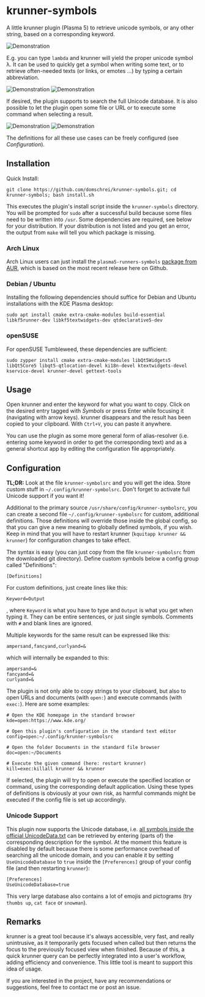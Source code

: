 # krunner-symbols

A little krunner plugin (Plasma 5) to retrieve unicode symbols, or any other string, based on a corresponding keyword.

![Demonstration](https://raw.githubusercontent.com/domschrei/krunner-symbols/master/img/demonstration1.png)

E.g. you can type `lambda` and krunner will yield the proper unicode symbol λ. It can be used to quickly get a symbol when writing some text, or to retrieve often-needed texts (or links, or emotes ...) by typing a certain abbreviation.

![Demonstration](https://raw.githubusercontent.com/domschrei/krunner-symbols/master/img/demonstration2.png)
![Demonstration](https://raw.githubusercontent.com/domschrei/krunner-symbols/master/img/demonstration3.png)

If desired, the plugin supports to search the full Unicode database. It is also possible to let the plugin open some file or URL or to execute some command when selecting a result. 

![Demonstration](https://raw.githubusercontent.com/domschrei/krunner-symbols/master/img/demonstration4.png)
![Demonstration](https://raw.githubusercontent.com/domschrei/krunner-symbols/master/img/demonstration5.png)

The definitions for all these use cases can be freely configured (see *Configuration*).

## Installation

Quick Install:

```
git clone https://github.com/domschrei/krunner-symbols.git; cd krunner-symbols; bash install.sh
```

This executes the plugin's install script inside the `krunner-symbols` directory. You will be prompted for `sudo` after a successful build because some files need to be written into `/usr`. Some dependencies are required, see below for your distribution. If your distribution is not listed and you get an error, the output from `make` will tell you which package is missing.

### Arch Linux 

Arch Linux users can just install the `plasma5-runners-symbols` [package from AUR](https://aur.archlinux.org/packages/plasma5-runners-symbols/ "link to AUR package"), which is based on the most recent release here on Github.

### Debian / Ubuntu

Installing the following dependencies should suffice for Debian and Ubuntu installations with the KDE Plasma desktop:

``` 
sudo apt install cmake extra-cmake-modules build-essential libkf5runner-dev libkf5textwidgets-dev qtdeclarative5-dev
```

### openSUSE

For openSUSE Tumbleweed, these dependencies are sufficient:

```
sudo zypper install cmake extra-cmake-modules libQt5Widgets5 libQt5Core5 libqt5-qtlocation-devel ki18n-devel ktextwidgets-devel kservice-devel krunner-devel gettext-tools
```

## Usage

Open krunner and enter the keyword for what you want to copy. Click on the desired entry tagged with *Symbols* or press Enter while focusing it (navigating with arrow keys). krunner disappears and the result has been copied to your clipboard. With `Ctrl+V`, you can paste it anywhere.

You can use the plugin as some more general form of alias-resolver (i.e. entering some keyword in order to get the corresponding text) and as a general shortcut app by editing the configuration file appropriately.

## Configuration

**TL;DR:** Look at the file `krunner-symbolsrc` and you will get the idea. Store custom stuff in `~/.config/krunner-symbolsrc`. Don't forget to activate full Unicode support if you want it!

Additional to the primary source `/usr/share/config/krunner-symbolsrc`, you can create a second file `~/.config/krunner-symbolsrc` for custom, additional definitions. Those definitions will override those inside the global config, so that you can give a new meaning to globally defined symbols, if you wish. Keep in mind that you will have to restart krunner (`kquitapp krunner && krunner`) for configuration changes to take effect.

The syntax is easy (you can just copy from the file `krunner-symbolsrc` from the downloaded git directory). Define custom symbols below a config group called "Definitions":
```
[Definitions]
```
For custom definitions, just create lines like this:
```
Keyword=Output
```
, where `Keyword` is what you have to type and `Output` is what you get when typing it. They can be entire sentences, or just single symbols. Comments with `#` and blank lines are ignored.

Multiple keywords for the same result can be expressed like this:
```
ampersand,fancyand,curlyand=&
```
which will internally be expanded to this:
```
ampersand=&
fancyand=&
curlyand=&
```

The plugin is not only able to copy strings to your clipboard, but also to open URLs and documents (with `open:`) and execute commands (with  `exec:`). Here are some examples:

```
# Open the KDE homepage in the standard browser
kde=open:https://www.kde.org/

# Open this plugin's configuration in the standard text editor
config=open:~/.config/krunner-symbolsrc

# Open the folder Documents in the standard file browser
doc=open:~/Documents

# Execute the given command (here: restart krunner)
kill=exec:killall krunner && krunner
```

If selected, the plugin will try to open or execute the specified location or command, using the corresponding default application. Using these types of definitions is obviously at your own risk, as harmful commands might be executed if the config file is set up accordingly.

### Unicode Support

This plugin now supports the Unicode database, i.e. [all symbols inside the official UnicodeData.txt](http://www.unicode.org/Public/UCD/latest/ucd/UnicodeData.txt) can be retrieved by entering (parts of) the corresponding description for the symbol. At the moment this feature is disabled by default because there is some performance overhead of searching all the unicode domain, and you can enable it by setting `UseUnicodeDatabase` to `true` inside the `[Preferences]` group of your config file (and then restarting `krunner`):

```
[Preferences]
UseUnicodeDatabase=true
```

This very large database also contains a lot of emojis and pictograms (try `thumbs up`, `cat face` or `snowman`).

## Remarks

krunner is a great tool because it's always accessible, very fast, and really unintrusive, as it temporarily gets focused when called but then returns the focus to the previously focused view when finished. Because of this, a quick krunner query can be perfectly integrated into a user's workflow, adding efficiency and convenience. This little tool is meant to support this idea of usage.

If you are interested in the project, have any recommendations or suggestions, feel free to contact me or post an issue.
